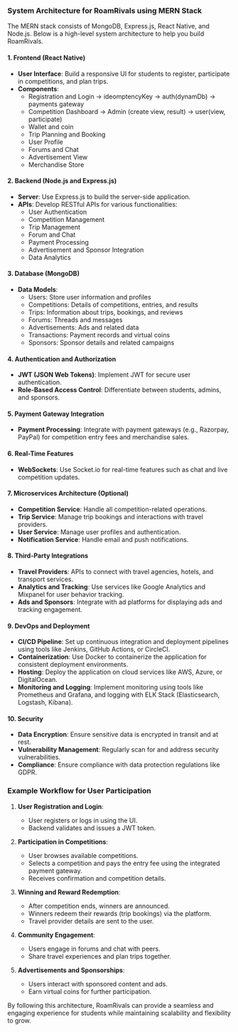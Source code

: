 ### System Architecture for RoamRivals using MERN Stack

The MERN stack consists of MongoDB, Express.js, React Native, and Node.js. Below is a high-level system architecture to help you build RoamRivals.

#### 1. **Frontend (React Native)**
- **User Interface**: Build a responsive UI for students to register, participate in competitions, and plan trips.
- **Components**:
  - Registration and Login -> ideomptencyKey -> auth(dynamDb) -> payments gateway
  - Competition Dashboard -> Admin (create view, result) -> user(view, participate)
  - Wallet and coin 	
  - Trip Planning and Booking
  - User Profile
  - Forums and Chat
  - Advertisement View
  - Merchandise Store

#### 2. **Backend (Node.js and Express.js)**
- **Server**: Use Express.js to build the server-side application.
- **APIs**: Develop RESTful APIs for various functionalities:
  - User Authentication
  - Competition Management
  - Trip Management
  - Forum and Chat
  - Payment Processing
  - Advertisement and Sponsor Integration
  - Data Analytics

#### 3. **Database (MongoDB)**
- **Data Models**:
  - Users: Store user information and profiles
  - Competitions: Details of competitions, entries, and results
  - Trips: Information about trips, bookings, and reviews
  - Forums: Threads and messages
  - Advertisements: Ads and related data
  - Transactions: Payment records and virtual coins
  - Sponsors: Sponsor details and related campaigns

#### 4. **Authentication and Authorization**
- **JWT (JSON Web Tokens)**: Implement JWT for secure user authentication.
- **Role-Based Access Control**: Differentiate between students, admins, and sponsors.

#### 5. **Payment Gateway Integration**
- **Payment Processing**: Integrate with payment gateways (e.g., Razorpay, PayPal) for competition entry fees and merchandise sales.

#### 6. **Real-Time Features**
- **WebSockets**: Use Socket.io for real-time features such as chat and live competition updates.

#### 7. **Microservices Architecture (Optional)**
- **Competition Service**: Handle all competition-related operations.
- **Trip Service**: Manage trip bookings and interactions with travel providers.
- **User Service**: Manage user profiles and authentication.
- **Notification Service**: Handle email and push notifications.

#### 8. **Third-Party Integrations**
- **Travel Providers**: APIs to connect with travel agencies, hotels, and transport services.
- **Analytics and Tracking**: Use services like Google Analytics and Mixpanel for user behavior tracking.
- **Ads and Sponsors**: Integrate with ad platforms for displaying ads and tracking engagement.

#### 9. **DevOps and Deployment**
- **CI/CD Pipeline**: Set up continuous integration and deployment pipelines using tools like Jenkins, GitHub Actions, or CircleCI.
- **Containerization**: Use Docker to containerize the application for consistent deployment environments.
- **Hosting**: Deploy the application on cloud services like AWS, Azure, or DigitalOcean.
- **Monitoring and Logging**: Implement monitoring using tools like Prometheus and Grafana, and logging with ELK Stack (Elasticsearch, Logstash, Kibana).

#### 10. **Security**
- **Data Encryption**: Ensure sensitive data is encrypted in transit and at rest.
- **Vulnerability Management**: Regularly scan for and address security vulnerabilities.
- **Compliance**: Ensure compliance with data protection regulations like GDPR.

### Example Workflow for User Participation

1. **User Registration and Login**: 
   - User registers or logs in using the UI.
   - Backend validates and issues a JWT token.

2. **Participation in Competitions**:
   - User browses available competitions.
   - Selects a competition and pays the entry fee using the integrated payment gateway.
   - Receives confirmation and competition details.

3. **Winning and Reward Redemption**:
   - After competition ends, winners are announced.
   - Winners redeem their rewards (trip bookings) via the platform.
   - Travel provider details are sent to the user.

4. **Community Engagement**:
   - Users engage in forums and chat with peers.
   - Share travel experiences and plan trips together.

5. **Advertisements and Sponsorships**:
   - Users interact with sponsored content and ads.
   - Earn virtual coins for further participation.

By following this architecture, RoamRivals can provide a seamless and engaging experience for students while maintaining scalability and flexibility to grow.
